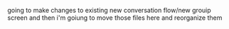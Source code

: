 going to make changes to existing
new conversation flow/new grouip screen
and then i'm goiung to move those files here
and reorganize them